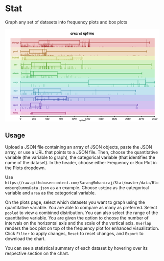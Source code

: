 # Stat
Graph any set of datasets into frequency plots and box plots

<div align="center"><img src="images/plot.png" alt="Plot Screenshot">
</div>

## Usage

Upload a JSON file containing an array of JSON objects, paste the JSON array, or use a URL that points to a JSON file. Then, choose the quantitative variable (the variable to graph), the categorical variable (that identifies the name of the dataset). In the header, choose either Frequency or Box Plot in the Plots dropdown.

Use `https://raw.githubusercontent.com/SarangMohaniraj/Stat/master/data/BloombergDummyData.json` as an example. Choose `uptime` as the categorical variable and `area` as the categorical variable.

On the plots page, select which datasets you want to graph using the quantitative variable. You are able to compare as many as preferred. Select `pooled` to view a combined distribution. You can also select the range of the quantitative variable. You are given the option to choose the number of intervals on the horizontal axis and the scale of the vertical axis. `Overlap` renders the box plot on top of the frequency plot for enhanced visualization. Click `Filter` to apply changes, `Reset` to reset changes, and `Export` to download the chart.

You can see a statistical summary of each dataset by hovering over its respective section on the chart.